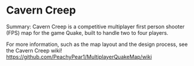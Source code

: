 # Cavern Creep

Summary: Cavern Creep is a competitive multiplayer first person shooter (FPS) map for the game Quake, built to handle two to four players.

For more information, such as the map layout and the design process, see the Cavern Creep wiki! https://github.com/PeachyPear1/MultiplayerQuakeMap/wiki
